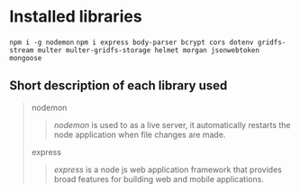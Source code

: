 # Installed libraries

`npm i -g nodemon`
`npm i express body-parser bcrypt cors dotenv gridfs-stream multer multer-gridfs-storage helmet morgan jsonwebtoken mongoose`

## Short description of each library used

> nodemon
>
> > _nodemon_ is used to as a live server, it automatically restarts the node application when file changes are made.
>
> express
>
> > _express_ is a node js web application framework that provides broad features for building web and mobile applications.
